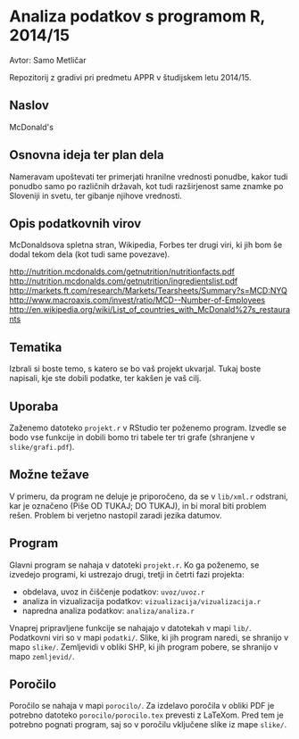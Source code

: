 # Analiza podatkov s programom R, 2014/15

Avtor: Samo Metličar

Repozitorij z gradivi pri predmetu APPR v študijskem letu 2014/15.

## Naslov

McDonald's

## Osnovna ideja ter plan dela

Nameravam upoštevati ter primerjati hranilne vrednosti ponudbe, kakor tudi ponudbo samo po različnih državah, kot tudi razširjenost same znamke po Sloveniji in svetu, ter gibanje njihove vrednosti.

## Opis podatkovnih virov

McDonaldsova spletna stran, Wikipedia, Forbes ter drugi viri, ki jih bom še dodal tekom dela (kot tudi same povezave).

http://nutrition.mcdonalds.com/getnutrition/nutritionfacts.pdf
http://nutrition.mcdonalds.com/getnutrition/ingredientslist.pdf
http://markets.ft.com/research/Markets/Tearsheets/Summary?s=MCD:NYQ
http://www.macroaxis.com/invest/ratio/MCD--Number-of-Employees
http://en.wikipedia.org/wiki/List_of_countries_with_McDonald%27s_restaurants

## Tematika

Izbrali si boste temo, s katero se bo vaš projekt ukvarjal. Tukaj boste
napisali, kje ste dobili podatke, ter kakšen je vaš cilj.

## Uporaba

Zaženemo datoteko `projekt.r` v RStudio ter poženemo program. Izvedle se bodo vse funkcije in dobili bomo tri tabele ter tri grafe (shranjene v `slike/grafi.pdf`).

## Možne težave

V primeru, da program ne deluje je priporočeno, da se v `lib/xml.r` odstrani,
kar je označeno (Piše OD TUKAJ; DO TUKAJ), in bi moral biti problem rešen. Problem
bi verjetno nastopil zaradi jezika datumov.

## Program

Glavni program se nahaja v datoteki `projekt.r`. Ko ga poženemo, se izvedejo
programi, ki ustrezajo drugi, tretji in četrti fazi projekta:

* obdelava, uvoz in čiščenje podatkov: `uvoz/uvoz.r`
* analiza in vizualizacija podatkov: `vizualizacija/vizualizacija.r`
* napredna analiza podatkov: `analiza/analiza.r`

Vnaprej pripravljene funkcije se nahajajo v datotekah v mapi `lib/`. Podatkovni
viri so v mapi `podatki/`. Slike, ki jih program naredi, se shranijo v mapo
`slike/`. Zemljevidi v obliki SHP, ki jih program pobere, se shranijo v mapo
`zemljevid/`.

## Poročilo

Poročilo se nahaja v mapi `porocilo/`. Za izdelavo poročila v obliki PDF je
potrebno datoteko `porocilo/porocilo.tex` prevesti z LaTeXom. Pred tem je
potrebno pognati program, saj so v poročilu vključene slike iz mape `slike/`.
